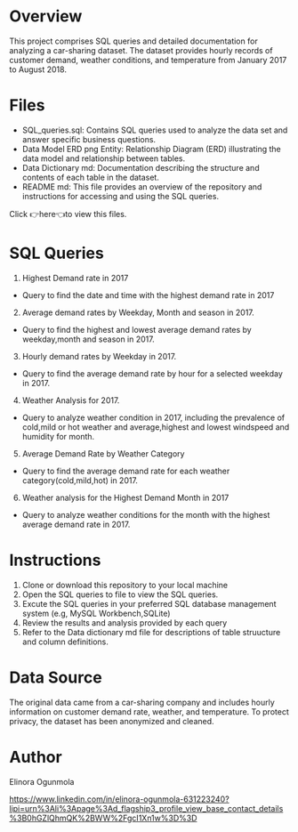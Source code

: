 # Overview 
This project comprises SQL queries and detailed documentation for analyzing a car-sharing dataset. The dataset provides hourly records of customer demand, weather conditions, and temperature from January 2017 to August 2018.

# Files
- SQL_queries.sql: Contains SQL queries used to analyze the data set and answer specific business questions.
- Data Model ERD png Entity: Relationship Diagram (ERD) illustrating the data model and relationship between tables.
- Data Dictionary md: Documentation describing the structure and contents of each table in the dataset.
- README md: This file provides an overview of the repository and instructions for accessing and using the SQL queries.

Click 👉here👈to view this files.


# SQL Queries
1. Highest Demand rate in 2017
- Query to find the date and time with the highest demand rate in 2017
2. Average demand rates by Weekday, Month and season in 2017.
- Query to find the highest and lowest average demand rates by weekday,month and season in 2017.
3. Hourly demand rates by Weekday in 2017.
- Query to find the average demand rate by hour for a selected weekday in 2017.
4. Weather Analysis for 2017.
- Query to analyze weather condition in 2017, including the prevalence of cold,mild or hot weather and average,highest and lowest windspeed and humidity for month.
5. Average Demand Rate by Weather Category
- Query to find the average demand rate for each weather category(cold,mild,hot) in 2017.
6. Weather analysis for the Highest Demand Month in 2017
- Query to analyze weather conditions for the month with the highest average demand rate in 2017.

# Instructions
1. Clone or download this repository to your local machine
2. Open the SQL queries to file to view the SQL queries.
3. Excute the SQL queries in your preferred SQL database management system (e.g, MySQL Workbench,SQLite)
4. Review the results and analysis provided by each query
5. Refer to the Data dictionary md file for descriptions of table struucture and column definitions.

# Data Source
The original data came from a car-sharing company and includes hourly information on customer demand rate, weather, and temperature. To protect privacy, the dataset has been anonymized and cleaned.

# Author
Elinora Ogunmola 

https://www.linkedin.com/in/elinora-ogunmola-631223240?lipi=urn%3Ali%3Apage%3Ad_flagship3_profile_view_base_contact_details%3B0hGZlQhmQK%2BWW%2FgcI1Xn1w%3D%3D
